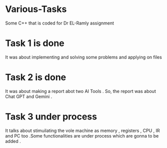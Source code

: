 # Various-Tasks
Some C++ that is coded for Dr EL-Ramly assignment
# Task 1 is done 
It was about implementing and solving some problems and applying on files 
# Task 2 is done
It was about making a report abot two AI Tools . So, the report was about Chat GPT and Gemini .
# Task 3 under process
It talks about stimuilating the vole machine as memory , registers , CPU , IR and PC too .Some functionalities are under process which are gonna to be added .

